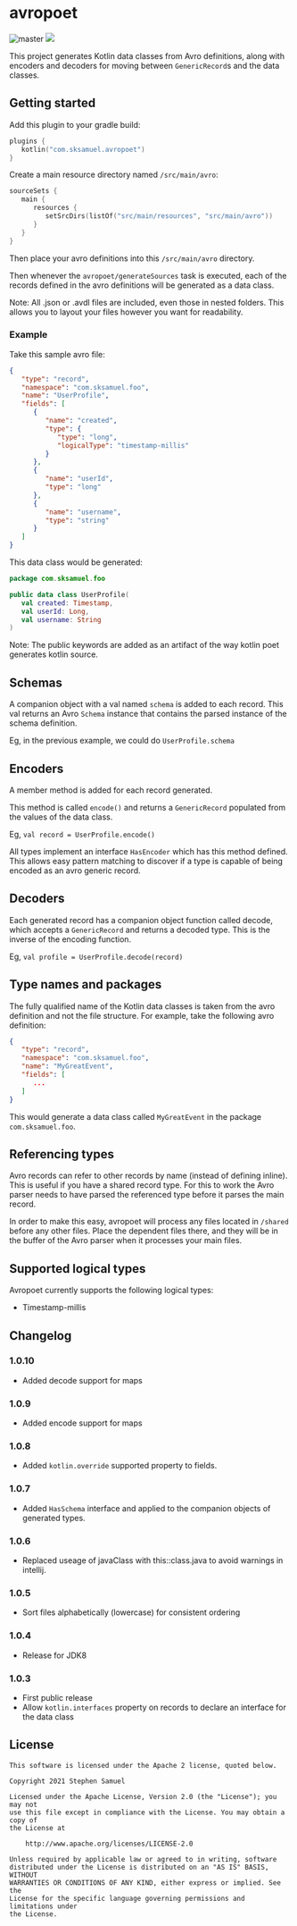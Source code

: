 # avropoet

![master](https://github.com/sksamuel/avropoet/workflows/main/badge.svg)
[<img src="https://img.shields.io/gradle-plugin-portal/v/com.sksamuel.avropoet?label=Latest%20Release"/>](http://search.maven.org/#search%7Cga%7C1%7Choplite)

This project generates Kotlin data classes from Avro definitions, along with encoders and decoders for moving
between `GenericRecord`s and the data classes.

## Getting started

Add this plugin to your gradle build:

```kotlin
plugins {
   kotlin("com.sksamuel.avropoet")
}
```

Create a main resource directory named `/src/main/avro`:

```kotlin
sourceSets {
   main {
      resources {
         setSrcDirs(listOf("src/main/resources", "src/main/avro"))
      }
   }
}
```

Then place your avro definitions into this `/src/main/avro` directory.

Then whenever the `avropoet/generateSources` task is executed, each of the records defined in the avro definitions will
be generated as a data class.

Note: All .json or .avdl files are included, even those in nested folders. This allows you to layout your files however
you want for readability.

### Example

Take this sample avro file:

```json
{
   "type": "record",
   "namespace": "com.sksamuel.foo",
   "name": "UserProfile",
   "fields": [
      {
         "name": "created",
         "type": {
            "type": "long",
            "logicalType": "timestamp-millis"
         }
      },
      {
         "name": "userId",
         "type": "long"
      },
      {
         "name": "username",
         "type": "string"
      }
   ]
}
```

This data class would be generated:

```kotlin
package com.sksamuel.foo

public data class UserProfile(
   val created: Timestamp,
   val userId: Long,
   val username: String
)
```

Note: The public keywords are added as an artifact of the way kotlin poet generates kotlin source.

## Schemas

A companion object with a val named `schema` is added to each record. This val returns an Avro `Schema` instance that
contains the parsed instance of the schema definition.

Eg, in the previous example, we could do `UserProfile.schema`

## Encoders

A member method is added for each record generated.

This method is called `encode()` and returns a `GenericRecord` populated from the values of the data class.

Eg, `val record = UserProfile.encode()`

All types implement an interface `HasEncoder` which has this method defined. This allows easy pattern matching to
discover if a type is capable of being encoded as an avro generic record.

## Decoders

Each generated record has a companion object function called decode, which accepts a `GenericRecord` and returns a
decoded type. This is the inverse of the encoding function.

Eg, `val profile = UserProfile.decode(record)`

## Type names and packages

The fully qualified name of the Kotlin data classes is taken from the avro definition and not the file structure. For
example, take the following avro definition:

```json
{
   "type": "record",
   "namespace": "com.sksamuel.foo",
   "name": "MyGreatEvent",
   "fields": [
      ...
   ]
}
```

This would generate a data class called `MyGreatEvent` in the package `com.sksamuel.foo`.

## Referencing types

Avro records can refer to other records by name (instead of defining inline). This is useful if you have a shared record
type. For this to work the Avro parser needs to have parsed the referenced type before it parses the main record.

In order to make this easy, avropoet will process any files located in `/shared` before any other files. Place the
dependent files there, and they will be in the buffer of the Avro parser when it processes your main files.

## Supported logical types

Avropoet currently supports the following logical types:

* Timestamp-millis

## Changelog

### 1.0.10

* Added decode support for maps

### 1.0.9

* Added encode support for maps

### 1.0.8

* Added `kotlin.override` supported property to fields.

### 1.0.7

* Added `HasSchema` interface and applied to the companion objects of generated types.

### 1.0.6

* Replaced useage of javaClass with this::class.java to avoid warnings in intellij.

### 1.0.5

* Sort files alphabetically (lowercase) for consistent ordering

### 1.0.4

* Release for JDK8

### 1.0.3

* First public release
* Allow `kotlin.interfaces` property on records to declare an interface for the data class

## License

```
This software is licensed under the Apache 2 license, quoted below.

Copyright 2021 Stephen Samuel

Licensed under the Apache License, Version 2.0 (the "License"); you may not
use this file except in compliance with the License. You may obtain a copy of
the License at

    http://www.apache.org/licenses/LICENSE-2.0

Unless required by applicable law or agreed to in writing, software
distributed under the License is distributed on an "AS IS" BASIS, WITHOUT
WARRANTIES OR CONDITIONS OF ANY KIND, either express or implied. See the
License for the specific language governing permissions and limitations under
the License.
```
